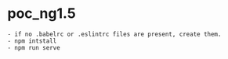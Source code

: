 # poc_ng1.5

    - if no .babelrc or .eslintrc files are present, create them.
    - npm intstall
    - npm run serve
    
